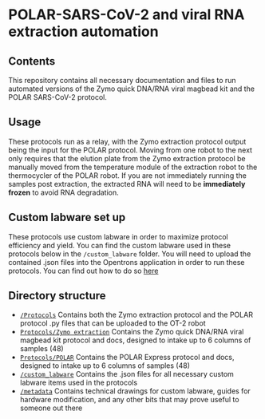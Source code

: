 # POLAR-SARS-CoV-2 and viral RNA extraction automation

## Contents
This repository contains all necessary documentation and files to run automated versions of the Zymo quick DNA/RNA viral magbead kit and the POLAR SARS-CoV-2 protocol. 

## Usage
These protocols run as a relay, with the Zymo extraction protocol output being the input for the POLAR protocol. Moving from one robot to the next only requires that the elution plate from the Zymo extraction protocol be manually moved from the temperature module of the extraction robot to the thermocycler of the POLAR robot. If you are not immediately running the samples post extraction, the extracted RNA will need to be **immediately frozen** to avoid RNA degradation. 

## Custom labware set up
These protocols use custom labware in order to maximize protocol efficiency and yield. You can find the custom labware used in these protocols below in the `/custom_labware` folder. You will need to upload the contained .json files into the Opentrons application in order to run these protocols. You can find out how to do so [here](https://support.opentrons.com/en/articles/3136506-using-labware-in-your-protocols)

## Directory structure
* [`/Protocols`](https://github.com/Zanecrc1/POLAR-SARS-CoV-2-Automation-for-OT-2/tree/master/Protocols) Contains both the Zymo extraction protocol and the POLAR protocol .py files that can be uploaded to the OT-2 robot
* [`Protocols/Zymo extraction`](https://github.com/Zanecrc1/POLAR-SARS-CoV-2-Automation-for-OT-2/tree/master/Protocols/Zymo%20extraction) Contains the Zymo quick DNA/RNA viral magbead kit protocol and docs, designed to intake up to 6 columns of samples (48)
* [`Protocols/POLAR`](https://github.com/Zanecrc1/POLAR-SARS-CoV-2-Automation-for-OT-2/tree/master/Protocols/POLAR) Contains the POLAR Express protocol and docs, designed to intake up to 6 columns of samples (48)
* [`/custom_labware`](https://github.com/Zanecrc1/POLAR-SARS-CoV-2-Automation-for-OT-2/tree/master/custom_labware) Contains the .json files for all necessary custom labware items used in the protocols
* [`/metadata`](https://github.com/Zanecrc1/POLAR-SARS-CoV-2-Automation-for-OT-2/tree/master/metadata) Contains technical drawings for custom labware, guides for hardware modification, and any other bits that may prove useful to someone out there 


